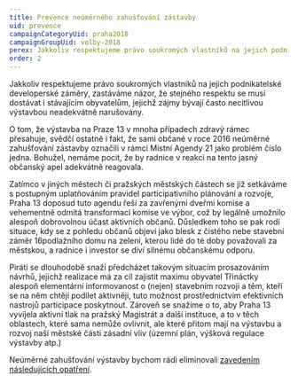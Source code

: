 ```yaml
---
title: Prevence neúměrného zahušťování zástavby
uid: prevence
campaignCategoryUid: praha2018
campaignGroupUid: volby-2018
perex: Jakkoliv respektujeme právo soukromých vlastníků na jejich podnikatelské developerské záměry, zastáváme názor, že stejného respektu se musí dostávat i stávajícím obyvatelům, jejichž zájmy bývají často necitlivou výstavbou neadekvátně narušovány.
order: 2
---
```

      
Jakkoliv respektujeme právo soukromých vlastníků na jejich podnikatelské developerské záměry, zastáváme názor, že stejného respektu se musí dostávat i stávajícím obyvatelům, jejichž zájmy bývají často necitlivou výstavbou neadekvátně narušovány.

O tom, že výstavba na Praze 13 v mnoha případech zdravý rámec přesahuje, svědčí ostatně i fakt, že sami občané v roce 2016 neúměrné zahušťování zástavby označili v rámci Místní Agendy 21 jako problém číslo jedna. Bohužel, nemáme pocit, že by radnice v reakci na tento jasný občanský apel adekvátně reagovala.

Zatímco v jiných městech či pražských městských částech se již setkáváme s postupným uplatňováním pravidel participativního plánování a rozvoje, Praha 13 doposud tuto agendu řeší za zavřenými dveřmi komise a vehementně odmítá transformaci komise ve výbor, což by legálně umožnilo alespoň dobrovolnou účast aktivních občanů. Důsledkem toho se pak rodí situace, kdy se z pohledu občanů objeví jako blesk z čistého nebe stavební záměr 16podlažního domu na zeleni, kterou lidé do té doby považovali za městskou, a radnice i investor se diví silnému občanskému odporu.

Piráti se dlouhodobě snaží předcházet takovým situacím prosazováním návrhů, jejichž realizace má za cíl zajistit maximu obyvatel Třináctky alespoň elementární informovanost o (nejen) stavebním rozvoji a těm, kteří se na něm chtějí podílet aktivněji, tuto možnost prostřednictvím efektivních nastrojů participace poskytnout. Zároveň se snažíme o to, aby Praha 13 vyvíjela aktivní tlak na pražský Magistrát a další instituce, a to v těch oblastech, které sama nemůže ovlivnit, ale které přitom mají na výstavbu a rozvoj naší městské části zásadní vliv (územní plán, výšková regulace výstavby atp.)

Neúměrné zahušťování výstavby bychom rádi eliminovali <a href="https://docs.google.com/document/d/1tVef2ve1NZYHas2CPfSrwdVQxJXqLjiO_wE5hfocUN0/edit?usp=sharing" target="_blank">zavedením následujících opatření</a>.
